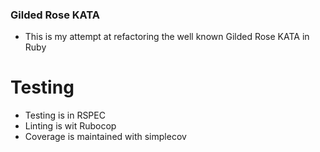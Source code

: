 ### Gilded Rose KATA

* This is my attempt at refactoring the well known Gilded Rose KATA in Ruby

# Testing
* Testing is in RSPEC
* Linting is wit Rubocop
* Coverage is maintained with simplecov
